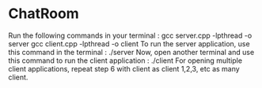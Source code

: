 # ChatRoom
Run the following commands in your terminal : gcc server.cpp -lpthread -o server gcc client.cpp -lpthread -o client To run the server application, use this command in the terminal : ./server Now, open another terminal and use this command to run the client application : ./client For opening multiple client applications, repeat step 6 with client as client 1,2,3, etc as many client.
